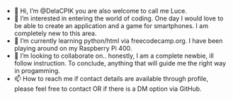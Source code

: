 - 👋 Hi, I’m @DelaCPIK you are also welcome to call me Luce. 
- 👀 I’m interested in entering the world of coding. One day I would love to be able to create an application and a game for smartphones. I am completely new to this area.
- 🌱 I’m currently learning python/html via freecodecamp.org. I have been playing around on my Raspberry Pi 400.
- 💞️ I’m looking to collaborate on.. honestly, I am a complete newbie, ill follow instruction. To conclude, anything that will guide me the right way in progamming. 
- 📫 How to reach me if contact details are available through profile, please feel free to contact OR if there is a DM option via GitHub. 

<!---
DelaCPIK/DelaCPIK is a ✨ special ✨ repository because its `README.md` (this file) appears on your GitHub profile.
You can click the Preview link to take a look at your changes.
--->
